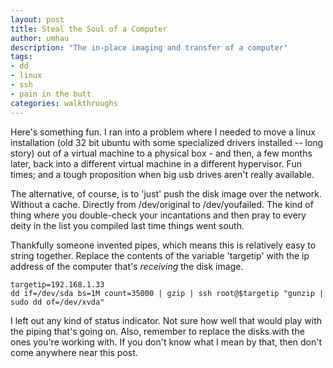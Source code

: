 ```yaml
---
layout: post
title: Steal the Soul of a Computer
author: umhau
description: "The in-place imaging and transfer of a computer"
tags: 
- dd
- linux
- ssh
- pain in the butt
categories: walkthroughs
---
```


Here's something fun. I ran into a problem where I needed to move a linux installation (old 32 bit ubuntu with some specialized drivers installed -- long story) out of a virtual machine to a physical box - and then, a few months later, back into a different virtual machine in a different hypervisor.  Fun times; and a tough proposition when big usb drives aren't really available. 

The alternative, of course, is to 'just' push the disk image over the network. Without a cache. Directly from /dev/original to /dev/youfailed.  The kind of thing where you double-check your incantations and then pray to every deity in the list you compiled last time things went south.

Thankfully someone invented pipes, which means this is relatively easy to string together.  Replace the contents of the variable 'targetip' with the ip address of the computer that's _receiving_ the disk image.

```shell
targetip=192.168.1.33
dd if=/dev/sda bs=1M count=35000 | gzip | ssh root@$targetip "gunzip | sudo dd of=/dev/xvda"
```

I left out any kind of status indicator. Not sure how well that would play with the piping that's going on.  Also, remember to replace the disks with the ones you're working with. If you don't know what I mean by that, then don't come anywhere near this post.
